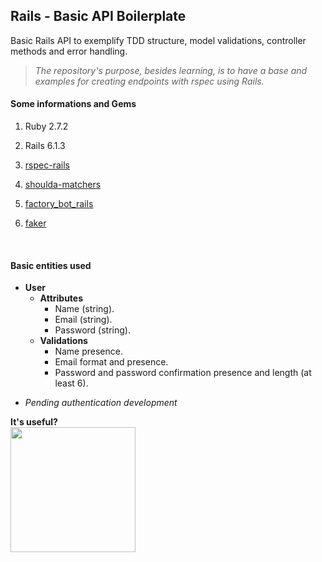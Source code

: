 ## Rails - Basic API Boilerplate

Basic Rails API to exemplify TDD structure, model validations, controller methods and error handling.

> *The repository's purpose, besides learning, is to have a base and examples for creating endpoints with rspec using Rails.*


#### Some informations and Gems

1. Ruby 2.7.2

2. Rails 6.1.3

3. [rspec-rails](https://github.com/rspec/rspec-rails)

4. [shoulda-matchers](https://github.com/thoughtbot/shoulda-matchers)

5. [factory_bot_rails](https://github.com/thoughtbot/factory_bot_rails)

6. [faker](https://github.com/faker-ruby/faker)

<br>

#### Basic entities used

- **User**
  - **Attributes**
    - Name (string).
    - Email (string).
    - Password (string).
  - **Validations**
    - Name presence.
    - Email format and presence.
    - Password and password confirmation presence and length (at least 6).

* *Pending authentication development*


<p> <strong>It's useful?<strong><br><img src="https://media0.giphy.com/media/3o6vXNLzXdW4sbFRGo/giphy.gif?cid=ecf05e47ou51ktvj373on6qb55zmtxqp45nvy96ps2vd5zey&rid=giphy.gif" width="200" heigth="200">
</p>
